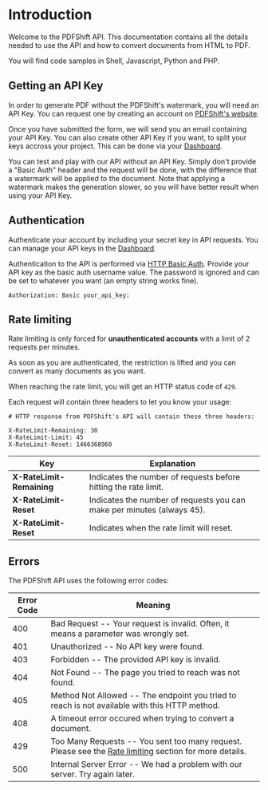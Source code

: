 # Introduction

Welcome to the PDFShift API. This documentation contains all the details needed to use the API and how to convert documents from HTML to PDF.

You will find code samples in Shell, Javascript, Python and PHP.

## Getting an API Key

In order to generate PDF without the PDFShift's watermark, you will need an API Key.
You can request one by creating an account on [PDFShift's website](https://pdfshift.io/register/).

Once you have submitted the form, we will send you an email containing your API Key.
You can also create other API Key if you want, to split your keys accross your project.
This can be done via your [Dashboard](https://pdfshift.io/account/dashboard/).

You can test and play with our API without an API Key. Simply don't provide a "Basic Auth" header and the request will be done, with the difference that a watermark will be applied to the document.
Note that applying a watermark makes the generation slower, so you will have better result when using your API Key.


## Authentication

Authenticate your account by including your secret key in API requests. You can manage your API keys in the [Dashboard](https://pdfshift.io/account/dashboard/).

Authentication to the API is performed via [HTTP Basic Auth](http://en.wikipedia.org/wiki/Basic_access_authentication).
Provide your API key as the basic auth username value. The password is ignored and can be set to whatever you want (an empty string works fine).

`Authorization: Basic your_api_key:`


## Rate limiting

Rate limiting is only forced for **unauthenticated accounts** with a limit of 2 requests per minutes.

As soon as you are authenticated, the restriction is lifted and you can convert as many documents as you want.

When reaching the rate limit, you will get an HTTP status code of `429`.

Each request will contain three headers to let you know your usage:

```
# HTTP response from PDFShift's API will contain these three headers:

X-RateLimit-Remaining: 30
X-RateLimit-Limit: 45
X-RateLimit-Reset: 1466368960
```

| Key | Explanation |
| --- | --- |
| **X-RateLimit-Remaining** | Indicates the number of requests before hitting the rate limit. |
| **X-RateLimit-Reset** | Indicates the number of requests you can make per minutes (always 45). |
| **X-RateLimit-Reset** | Indicates when the rate limit will reset. |

## Errors

The PDFShift API uses the following error codes:

Error Code | Meaning
---------- | -------
400 | Bad Request -- Your request is invalid. Often, it means a parameter was wrongly set.
401 | Unauthorized -- No API key were found.
403 | Forbidden -- The provided API key is invalid.
404 | Not Found -- The page you tried to reach was not found.
405 | Method Not Allowed -- The endpoint you tried to reach is not available with this HTTP method.
408 | A timeout error occured when trying to convert a document.
429 | Too Many Requests -- You sent too many request. Please see the [Rate limiting](#rate-limiting) section for more details.
500 | Internal Server Error -- We had a problem with our server. Try again later.